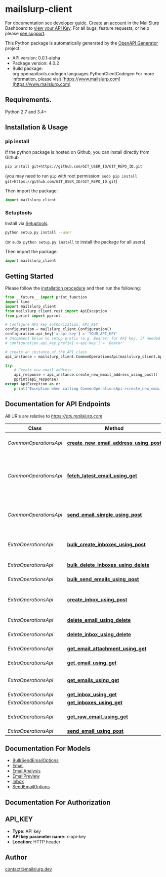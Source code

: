 # mailslurp-client
For documentation see [developer guide](https://www.mailslurp.com/developers). [Create an account](https://app.mailslurp.com) in the MailSlurp Dashboard to [view your API Key](https://app). For all bugs, feature requests, or help please [see support](https://www.mailslurp.com/support/).

This Python package is automatically generated by the [OpenAPI Generator](https://openapi-generator.tech) project:

- API version: 0.0.1-alpha
- Package version: 4.0.2
- Build package: org.openapitools.codegen.languages.PythonClientCodegen
For more information, please visit [https://www.mailslurp.com](https://www.mailslurp.com)

## Requirements.

Python 2.7 and 3.4+

## Installation & Usage
### pip install

If the python package is hosted on Github, you can install directly from Github

```sh
pip install git+https://github.com/GIT_USER_ID/GIT_REPO_ID.git
```
(you may need to run `pip` with root permission: `sudo pip install git+https://github.com/GIT_USER_ID/GIT_REPO_ID.git`)

Then import the package:
```python
import mailslurp_client 
```

### Setuptools

Install via [Setuptools](http://pypi.python.org/pypi/setuptools).

```sh
python setup.py install --user
```
(or `sudo python setup.py install` to install the package for all users)

Then import the package:
```python
import mailslurp_client
```

## Getting Started

Please follow the [installation procedure](#installation--usage) and then run the following:

```python
from __future__ import print_function
import time
import mailslurp_client
from mailslurp_client.rest import ApiException
from pprint import pprint

# Configure API key authorization: API_KEY
configuration = mailslurp_client.Configuration()
configuration.api_key['x-api-key'] = 'YOUR_API_KEY'
# Uncomment below to setup prefix (e.g. Bearer) for API key, if needed
# configuration.api_key_prefix['x-api-key'] = 'Bearer'

# create an instance of the API class
api_instance = mailslurp_client.CommonOperationsApi(mailslurp_client.ApiClient(configuration))

try:
    # Create new email address
    api_response = api_instance.create_new_email_address_using_post()
    pprint(api_response)
except ApiException as e:
    print("Exception when calling CommonOperationsApi->create_new_email_address_using_post: %s\n" % e)

```

## Documentation for API Endpoints

All URIs are relative to *https://api.mailslurp.com*

Class | Method | HTTP request | Description
------------ | ------------- | ------------- | -------------
*CommonOperationsApi* | [**create_new_email_address_using_post**](docs/CommonOperationsApi.md#create_new_email_address_using_post) | **POST** /newEmailAddress | Create new email address
*CommonOperationsApi* | [**fetch_latest_email_using_get**](docs/CommonOperationsApi.md#fetch_latest_email_using_get) | **GET** /fetchLatestEmail | Fetch inbox&#39;s latest email or if empty wait for email to arrive
*CommonOperationsApi* | [**send_email_simple_using_post**](docs/CommonOperationsApi.md#send_email_simple_using_post) | **POST** /sendEmail | Send an email from a random email address
*ExtraOperationsApi* | [**bulk_create_inboxes_using_post**](docs/ExtraOperationsApi.md#bulk_create_inboxes_using_post) | **POST** /bulk/inboxes | Bulk create Inboxes (email addresses)
*ExtraOperationsApi* | [**bulk_delete_inboxes_using_delete**](docs/ExtraOperationsApi.md#bulk_delete_inboxes_using_delete) | **DELETE** /bulk/inboxes | Bulk Delete Inboxes
*ExtraOperationsApi* | [**bulk_send_emails_using_post**](docs/ExtraOperationsApi.md#bulk_send_emails_using_post) | **POST** /bulk/send | Bulk Send Emails
*ExtraOperationsApi* | [**create_inbox_using_post**](docs/ExtraOperationsApi.md#create_inbox_using_post) | **POST** /inboxes | Create an Inbox (email address)
*ExtraOperationsApi* | [**delete_email_using_delete**](docs/ExtraOperationsApi.md#delete_email_using_delete) | **DELETE** /emails/{emailId} | Delete Email
*ExtraOperationsApi* | [**delete_inbox_using_delete**](docs/ExtraOperationsApi.md#delete_inbox_using_delete) | **DELETE** /inboxes/{inboxId} | Delete Inbox
*ExtraOperationsApi* | [**get_email_attachment_using_get**](docs/ExtraOperationsApi.md#get_email_attachment_using_get) | **GET** /emails/{emailId}/attachments/{attachmentId} | Get email attachment
*ExtraOperationsApi* | [**get_email_using_get**](docs/ExtraOperationsApi.md#get_email_using_get) | **GET** /emails/{emailId} | Get Email Content
*ExtraOperationsApi* | [**get_emails_using_get**](docs/ExtraOperationsApi.md#get_emails_using_get) | **GET** /inboxes/{inboxId}/emails | List an Inbox&#39;s Emails
*ExtraOperationsApi* | [**get_inbox_using_get**](docs/ExtraOperationsApi.md#get_inbox_using_get) | **GET** /inboxes/{inboxId} | Get Inbox
*ExtraOperationsApi* | [**get_inboxes_using_get**](docs/ExtraOperationsApi.md#get_inboxes_using_get) | **GET** /inboxes | List Inboxes
*ExtraOperationsApi* | [**get_raw_email_using_get**](docs/ExtraOperationsApi.md#get_raw_email_using_get) | **GET** /emails/{emailId}/raw | Get Raw Email Content
*ExtraOperationsApi* | [**send_email_using_post**](docs/ExtraOperationsApi.md#send_email_using_post) | **POST** /inboxes/{inboxId} | Send Email


## Documentation For Models

 - [BulkSendEmailOptions](docs/BulkSendEmailOptions.md)
 - [Email](docs/Email.md)
 - [EmailAnalysis](docs/EmailAnalysis.md)
 - [EmailPreview](docs/EmailPreview.md)
 - [Inbox](docs/Inbox.md)
 - [SendEmailOptions](docs/SendEmailOptions.md)


## Documentation For Authorization


## API_KEY

- **Type**: API key
- **API key parameter name**: x-api-key
- **Location**: HTTP header


## Author

contact@mailslurp.dev


